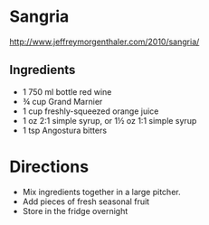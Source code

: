 # Sangria
http://www.jeffreymorgenthaler.com/2010/sangria/

## Ingredients
* 1 750 ml bottle red wine
* ¾ cup Grand Marnier
* 1 cup freshly-squeezed orange juice
* 1 oz 2:1 simple syrup, or 1½ oz 1:1 simple syrup
* 1 tsp Angostura bitters

# Directions
* Mix ingredients together in a large pitcher.
* Add pieces of fresh seasonal fruit
* Store in the fridge overnight
